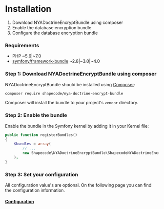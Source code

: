 # Installation

1. Download NYADoctrineEncryptBundle using composer
2. Enable the database encryption bundle
3. Configure the database encryption bundle

### Requirements

 - PHP ~5.6|~7.0
 - [symfony/framework-bundle](https://packagist.org/packages/symfony/framework-bundle) ~2.8|~3.0|~4.0

### Step 1: Download NYADoctrineEncryptBundle using composer

NYADoctrineEncryptBundle should be installed using [Composer](http://getcomposer.org/):

``` bash
composer require shapecode/nya-doctrine-encrypt-bundle
```

Composer will install the bundle to your project's `vendor` directory.

### Step 2: Enable the bundle

Enable the bundle in the Symfony kernel by adding it in your Kernel file:

``` php
public function registerBundles()
{
    $bundles = array(
        // ...
        new Shapecode\NYADoctrineEncryptBundle\ShapecodeNYADoctrineEncryptBundle(),
    );
}
```

### Step 3: Set your configuration

All configuration value's are optional.
On the following page you can find the configuration information.

#### [Configuration](https://github.com/shapecode/nya-doctrine-encrypt-bundle/blob/master/docs/configuration.md)

